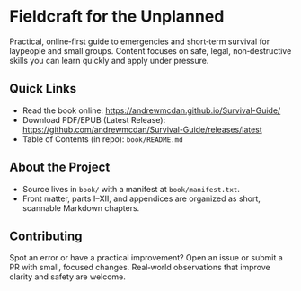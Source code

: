 # Fieldcraft for the Unplanned

Practical, online‑first guide to emergencies and short‑term survival for laypeople and small groups. Content focuses on safe, legal, non‑destructive skills you can learn quickly and apply under pressure.

## Quick Links

- Read the book online: https://andrewmcdan.github.io/Survival-Guide/
- Download PDF/EPUB (Latest Release): https://github.com/andrewmcdan/Survival-Guide/releases/latest
- Table of Contents (in repo): `book/README.md`

## About the Project

- Source lives in `book/` with a manifest at `book/manifest.txt`.
- Front matter, parts I–XII, and appendices are organized as short, scannable Markdown chapters.

## Contributing

Spot an error or have a practical improvement? Open an issue or submit a PR with small, focused changes. Real‑world observations that improve clarity and safety are welcome.

